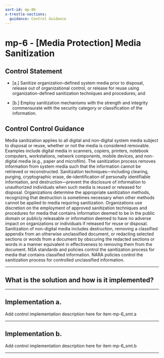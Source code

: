 ```yaml
---
sort-id: mp-06
x-trestle-sections:
  guidance: Control Guidance
---
```


# mp-6 - \[Media Protection\] Media Sanitization

## Control Statement

- \[a.\] Sanitize organization-defined system media prior to disposal, release out of organizational control, or release for reuse using organization-defined sanitization techniques and procedures; and

- \[b.\] Employ sanitization mechanisms with the strength and integrity commensurate with the security category or classification of the information.

## Control Control Guidance

Media sanitization applies to all digital and non-digital system media subject to disposal or reuse, whether or not the media is considered removable. Examples include digital media in scanners, copiers, printers, notebook computers, workstations, network components, mobile devices, and non-digital media (e.g., paper and microfilm). The sanitization process removes information from system media such that the information cannot be retrieved or reconstructed. Sanitization techniques—including clearing, purging, cryptographic erase, de-identification of personally identifiable information, and destruction—prevent the disclosure of information to unauthorized individuals when such media is reused or released for disposal. Organizations determine the appropriate sanitization methods, recognizing that destruction is sometimes necessary when other methods cannot be applied to media requiring sanitization. Organizations use discretion on the employment of approved sanitization techniques and procedures for media that contains information deemed to be in the public domain or publicly releasable or information deemed to have no adverse impact on organizations or individuals if released for reuse or disposal. Sanitization of non-digital media includes destruction, removing a classified appendix from an otherwise unclassified document, or redacting selected sections or words from a document by obscuring the redacted sections or words in a manner equivalent in effectiveness to removing them from the document. NSA standards and policies control the sanitization process for media that contains classified information. NARA policies control the sanitization process for controlled unclassified information.

______________________________________________________________________

## What is the solution and how is it implemented?

<!-- Please leave this section blank and enter implementation details in the parts below. -->

______________________________________________________________________

## Implementation a.

Add control implementation description here for item mp-6_smt.a

______________________________________________________________________

## Implementation b.

Add control implementation description here for item mp-6_smt.b

______________________________________________________________________

